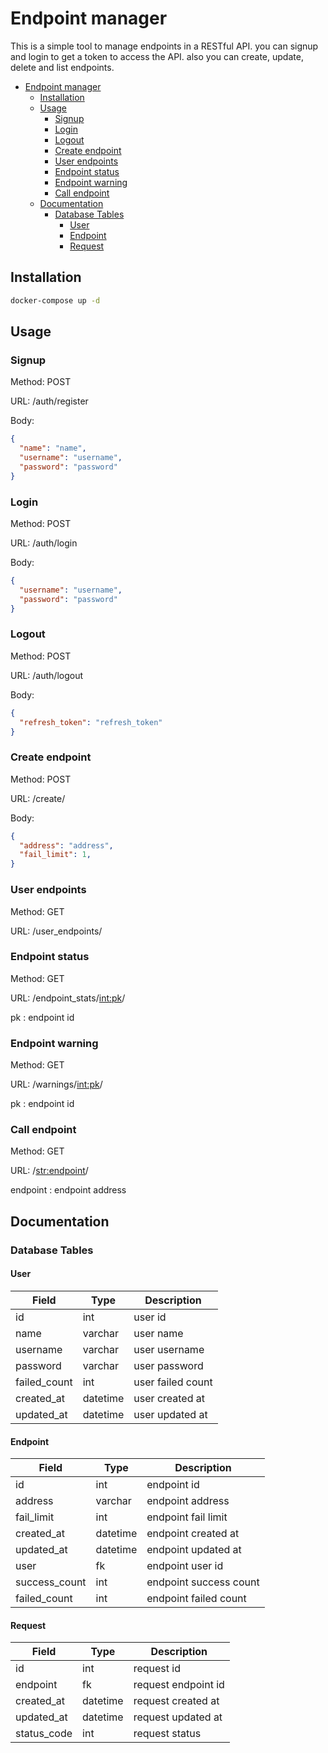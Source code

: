 # Endpoint manager

This is a simple tool to manage endpoints in a RESTful API.
you can signup and login to get a token to access the API.
also you can create, update, delete and list endpoints.

- [Endpoint manager](#endpoint-manager)
  - [Installation](#installation)
  - [Usage](#usage)
    - [Signup](#signup)
    - [Login](#login)
    - [Logout](#logout)
    - [Create endpoint](#create-endpoint)
    - [User endpoints](#user-endpoints)
    - [Endpoint status](#endpoint-status)
    - [Endpoint warning](#endpoint-warning)
    - [Call endpoint](#call-endpoint)
  - [Documentation](#documentation)
    - [Database Tables](#database-tables)
      - [User](#user)
      - [Endpoint](#endpoint)
      - [Request](#request)

## Installation

```bash
docker-compose up -d
```

## Usage

### Signup

Method: POST

URL: /auth/register

Body:

```json
{
  "name": "name",
  "username": "username",
  "password": "password"
}
```

### Login

Method: POST

URL: /auth/login

Body:

```json
{
  "username": "username",
  "password": "password"
}
```

### Logout

Method: POST

URL: /auth/logout

Body:

```json
{
  "refresh_token": "refresh_token"
}
```

### Create endpoint

Method: POST

URL: /create/

Body:

```json
{
  "address": "address",
  "fail_limit": 1,
}
```

### User endpoints

Method: GET

URL: /user_endpoints/

### Endpoint status

Method: GET

URL: /endpoint_stats/<int:pk>/

pk : endpoint id


### Endpoint warning

Method: GET

URL: /warnings/<int:pk>/

pk : endpoint id

### Call endpoint

Method: GET

URL: /<str:endpoint>/

endpoint : endpoint address

## Documentation

### Database Tables

#### User

| Field | Type | Description |
| --- | --- | --- |
| id | int | user id |
| name | varchar | user name |
| username | varchar | user username |
| password | varchar | user password |
| failed_count | int | user failed count |
| created_at | datetime | user created at |
| updated_at | datetime | user updated at |

#### Endpoint

| Field | Type | Description |
| --- | --- | --- |
| id | int | endpoint id |
| address | varchar | endpoint address |
| fail_limit | int | endpoint fail limit |
| created_at | datetime | endpoint created at |
| updated_at | datetime | endpoint updated at |
| user | fk | endpoint user id |
| success_count | int | endpoint success count |
| failed_count | int | endpoint failed count |

#### Request

| Field | Type | Description |
| --- | --- | --- |
| id | int | request id |
| endpoint | fk | request endpoint id |
| created_at | datetime | request created at |
| updated_at | datetime | request updated at |
| status_code | int | request status |








